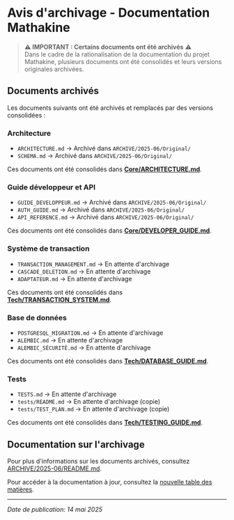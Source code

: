 # Avis d'archivage - Documentation Mathakine

> **⚠️ IMPORTANT : Certains documents ont été archivés** ⚠️  
> Dans le cadre de la rationalisation de la documentation du projet Mathakine, plusieurs documents ont été consolidés et leurs versions originales archivées.

## Documents archivés

Les documents suivants ont été archivés et remplacés par des versions consolidées :

### Architecture
- `ARCHITECTURE.md` → Archivé dans `ARCHIVE/2025-06/Original/`
- `SCHEMA.md` → Archivé dans `ARCHIVE/2025-06/Original/`

Ces documents ont été consolidés dans **[Core/ARCHITECTURE.md](Core/ARCHITECTURE.md)**.

### Guide développeur et API
- `GUIDE_DEVELOPPEUR.md` → Archivé dans `ARCHIVE/2025-06/Original/`
- `AUTH_GUIDE.md` → Archivé dans `ARCHIVE/2025-06/Original/`
- `API_REFERENCE.md` → Archivé dans `ARCHIVE/2025-06/Original/`

Ces documents ont été consolidés dans **[Core/DEVELOPER_GUIDE.md](Core/DEVELOPER_GUIDE.md)**.

### Système de transaction
- `TRANSACTION_MANAGEMENT.md` → En attente d'archivage
- `CASCADE_DELETION.md` → En attente d'archivage
- `ADAPTATEUR.md` → En attente d'archivage

Ces documents ont été consolidés dans **[Tech/TRANSACTION_SYSTEM.md](Tech/TRANSACTION_SYSTEM.md)**.

### Base de données
- `POSTGRESQL_MIGRATION.md` → En attente d'archivage
- `ALEMBIC.md` → En attente d'archivage
- `ALEMBIC_SÉCURITÉ.md` → En attente d'archivage

Ces documents ont été consolidés dans **[Tech/DATABASE_GUIDE.md](Tech/DATABASE_GUIDE.md)**.

### Tests
- `TESTS.md` → En attente d'archivage
- `tests/README.md` → En attente d'archivage (copie)
- `tests/TEST_PLAN.md` → En attente d'archivage (copie)

Ces documents ont été consolidés dans **[Tech/TESTING_GUIDE.md](Tech/TESTING_GUIDE.md)**.

## Documentation sur l'archivage

Pour plus d'informations sur les documents archivés, consultez [ARCHIVE/2025-06/README.md](ARCHIVE/2025-06/README.md).

Pour accéder à la documentation à jour, consultez la [nouvelle table des matières](TABLE_DES_MATIERES_NOUVELLE.md).

---

*Date de publication: 14 mai 2025* 